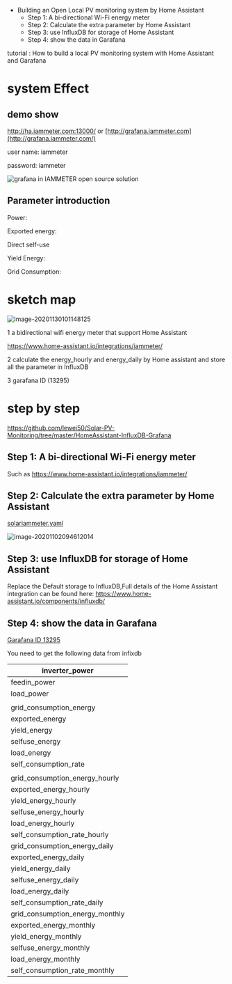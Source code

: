 * [<a name="user\-content\-building\-an\-open\-local\-pv\-monitoring\-system\-by\-home\-assistant"></a><span>Building an Open Local PV monitoring system by Home Assistant </span>](#building-an-open-local-pv-monitoring-system-by-home-assistant-)
  * [<a name="user\-content\-step\-1\-\-a\-bi\-directional\-wi\-fi\-energy\-meter"></a><span>Step 1:  A bi\-directional Wi\-Fi energy meter</span>](#step-1--a-bi-directional-wi-fi-energy-meter)
  * [<a name="user\-content\-step\-2\-calculate\-the\-extra\-parameter\-by\-home\-assistant"></a><span>Step 2: Calculate the extra parameter by Home Assistant</span>](#step-2-calculate-the-extra-parameter-by-home-assistant)
  * [<a name="user\-content\-step\-3\-use\-influxdb\-for\-storage\-of\-home\-assistant"></a><span>Step 3: use InfluxDB for storage of Home Assistant</span>](#step-3-use-influxdb-for-storage-of-home-assistant)
  * [<a name="user\-content\-step\-4\-show\-the\-data\-in\-garafana"></a><span>Step 4: show the data in Garafana</span>](#step-4-show-the-data-in-garafana)

 tutorial : How to build a local PV monitoring system with Home Assistant and Garafana

# system Effect

## demo show

http://ha.iammeter.com:13000/ or [http://grafana.iammeter.com](http://grafana.iammeter.com/)

user name: iammeter

password: iammeter

![grafana in IAMMETER open source solution](https://leweidoc.oss-cn-hangzhou.aliyuncs.com/lewei50/img/iammeter/tmpliu/tmpQQ20210424090859.jpg)

## Parameter introduction 

Power:

Exported energy:

Direct self-use

Yield Energy:

Grid Consumption:





# sketch map



![image-20201130101148125](https://leweidoc.oss-cn-hangzhou.aliyuncs.com/lewei50/img/iammeter/tmpliu/tmpimage-20201130101148125.png)

1 a bidirectional wifi energy meter that support Home Assistant

https://www.home-assistant.io/integrations/iammeter/

2 calculate the energy_hourly and energy_daily by Home assistant and store all the parameter in InfluxDB

3 garafana ID (13295)

# step by step

https://github.com/lewei50/Solar-PV-Monitoring/tree/master/HomeAssistant-InfluxDB-Grafana

## Step 1:  A bi-directional Wi-Fi energy meter

Such as https://www.home-assistant.io/integrations/iammeter/

## Step 2: Calculate the extra parameter by Home Assistant

[solariammeter.yaml](solariammeter.yaml)

![image-20201102094612014](https://leweidoc.oss-cn-hangzhou.aliyuncs.com/lewei50/img/iammeter/tmpliu/tmpimage-20201102094612014.png)

## Step 3: use InfluxDB for storage of Home Assistant

Replace the Default storage to InfluxDB,Full details of the Home Assistant integration can be found here: https://www.home-assistant.io/components/influxdb/

## Step 4: show the data in Garafana

[Garafana ID 13295](https://grafana.com/grafana/dashboards/13295?src=twitter.com&mdm=social&cnt=buffera6a03&camp=buffer&pg=prod-ent&plcmt=contact-banner)



You need to get the following data from infixdb

| inverter_power                  |
| ------------------------------- |
| feedin_power                    |
| load_power                      |
|                                 |
| grid_consumption_energy         |
| exported_energy                 |
| yield_energy                    |
| selfuse_energy                  |
| load_energy                     |
| self_consumption_rate           |
|                                 |
| grid_consumption_energy_hourly  |
| exported_energy_hourly          |
| yield_energy_hourly             |
| selfuse_energy_hourly           |
| load_energy_hourly              |
| self_consumption_rate_hourly    |
| grid_consumption_energy_daily   |
| exported_energy_daily           |
| yield_energy_daily              |
| selfuse_energy_daily            |
| load_energy_daily               |
| self_consumption_rate_daily     |
| grid_consumption_energy_monthly |
| exported_energy_monthly         |
| yield_energy_monthly            |
| selfuse_energy_monthly          |
| load_energy_monthly             |
| self_consumption_rate_monthly   |
